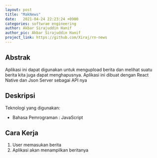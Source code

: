 ```yaml
---
layout: post
title: "MakNews"
date:   2021-04-24 22:23:24 +0900
categories: softwrae engineering 
author: Akbar Sirajuddin Hanif
author_pic: Akbar Sirajuddin Hanif 
project_link: https://github.com/Xiraj/rn-news
---
```


## Abstrak
Aplikasi ini dapat digunakan untuk mengupload berita dan melihat suatu berita kita juga dapat menghapusnya. Aplikasi ini dibuat dengan React Native dan Json Server sebagai API nya 

## Deskripsi
Teknologi yang digunakan:
- Bahasa Pemrograman : JavaScript

## Cara Kerja
1. User memasukan berita
2. Aplikasi akan menampilkan beritanya